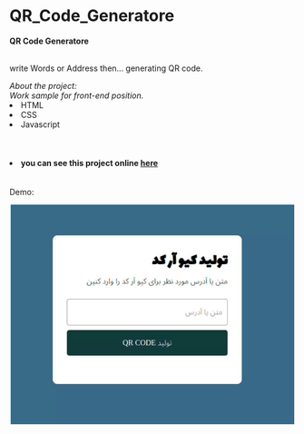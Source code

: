 # QR_Code_Generatore


<b>QR Code Generatore</b><br>
<br>
<p>write Words or Address then... generating QR code.</p>
<i>About the project:<br> Work sample for front-end position.</i><br>

<li>HTML</li>
<li>CSS</li>
<li>Javascript</li>
<br><br><br>
<b><li>you can see this project online <a href="https://serajian.github.io/QR_Code_Generatore/">here</a></li></b> 
<br><br>
Demo:
<p align="center">
  <img src="./Demo.gif" width="500" title="hover text">
</p>
